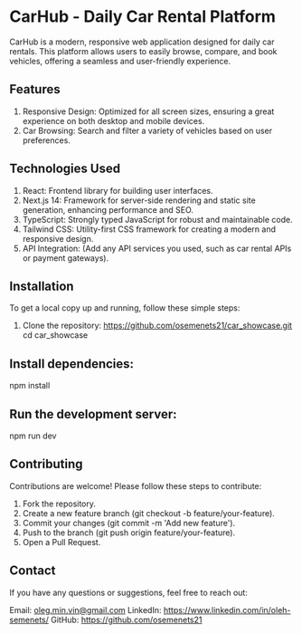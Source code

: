 # CarHub - Daily Car Rental Platform

CarHub is a modern, responsive web application designed for daily car rentals. This platform allows users to easily browse, compare, and book vehicles, offering a seamless and user-friendly experience.

## Features

1) Responsive Design: Optimized for all screen sizes, ensuring a great experience on both desktop and mobile devices.
2) Car Browsing: Search and filter a variety of vehicles based on user preferences.

## Technologies Used

1) React: Frontend library for building user interfaces.
2) Next.js 14: Framework for server-side rendering and static site generation, enhancing performance and SEO.
3) TypeScript: Strongly typed JavaScript for robust and maintainable code.
4) Tailwind CSS: Utility-first CSS framework for creating a modern and responsive design.
5) API Integration: (Add any API services you used, such as car rental APIs or payment gateways).

## Installation

To get a local copy up and running, follow these simple steps:
1) Clone the repository: https://github.com/osemenets21/car_showcase.git
cd car_showcase

## Install dependencies:

npm install

## Run the development server:

npm run dev

## Contributing
Contributions are welcome! Please follow these steps to contribute:

1) Fork the repository.
2) Create a new feature branch (git checkout -b feature/your-feature).
3) Commit your changes (git commit -m 'Add new feature').
4) Push to the branch (git push origin feature/your-feature).
5) Open a Pull Request.

## Contact
If you have any questions or suggestions, feel free to reach out:

Email: oleg.min.vin@gmail.com
LinkedIn: https://www.linkedin.com/in/oleh-semenets/
GitHub: https://github.com/osemenets21
